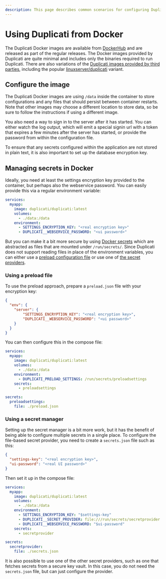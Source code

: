 ```yaml
---
description: This page describes common scenarios for configuring Duplicati with Docker
---
```


# Using Duplicati from Docker

The Duplicati Docker images are available from [DockerHub](https://hub.docker.com/r/duplicati/duplicati) and are released as part of the regular releases. The Docker images provided by Duplicati are quite minimal and includes only the binaries required to run Duplicati. There are also variations of the [Duplicati images provided by third parties](https://hub.docker.com/search?q=duplicati), including the popular [linuxserver/duplicati](https://hub.docker.com/r/linuxserver/duplicati) variant.

## Configure the image

The Duplicati Docker images are using `/data` inside the container to store configurations and any files that should persist between container restarts. Note that other images may choose a different location to store data, so be sure to follow the instructions if using a different image.

You also need a way to sign in to the server after it has started. You can either watch the log output, which will emit a special signin url with a token that expires a few minutes after the server has started, or provide the password from within the configuration file.

To ensure that any secrets configured within the application are not stored in plain text, it is also important to set up the database encryption key.

## Managing secrets in Docker

&#x20;Ideally, you need at least the settings encryption key provided to the container, but perhaps also the webservice password. You can easily provide this via a regular environment variable:

```yaml
services:
  myapp:
    image: duplicati/duplicati:latest
    volumes:
      - ./data:/data
    environment:
      - SETTINGS_ENCRYPTION_KEY: "<real encryption key>"
      - DUPLICATI__WEBSERVICE_PASSWORD: "<ui password>"
```

But you can make it a bit more secure by using [Docker secrets](https://docs.docker.com/compose/how-tos/use-secrets/) which are abstracted as files that are mounted under `/run/secrets/`. Since Duplicati does not support reading files in place of the environment variables, you can either use a [preload configuration file](preload-settings.md) or use one of [the secret providers](using-the-secret-provider/).

### Using a preload file

To use the preload approach, prepare a `preload.json` file with your encryption key:

```json
{
  "env": {
    "server": {
        "SETTINGS_ENCRYPTION_KEY": "<real encryption key>",
        "DUPLICATI__WEBSERVICE_PASSWORD": "<ui password>"
    }
  }
}
```

You can then configure this in the compose file:

```yml
services:
  myapp:
    image: duplicati/duplicati:latest
    volumes:
      - ./data:/data
    environment:
      - DUPLICATI_PRELOAD_SETTINGS: /run/secrets/preloadsettings
    secrets:
      - preloadsettings

secrets:
  preloadsettings:
    file: ./preload.json
```

### Using a secret manager <a href="#p-72996-using-a-secret-manager-2" id="p-72996-using-a-secret-manager-2"></a>

Setting up the secret manager is a bit more work, but it has the benefit of being able to configure multiple secrets in a single place. To configure the file-based secret provider, you need to create a `secrets.json` file such as this:

```json
{
  "settings-key": "<real encryption key>",
  "ui-password": "<real UI password>"
}
```

Then set it up in the compose file:

```yml
services:
  myapp:
    image: duplicati/duplicati:latest
    volumes:
      - ./data:/data
    environment:
      - SETTINGS_ENCRYPTION_KEY: "$settings-key"
      - DUPLICATI__SECRET_PROVIDER: file:///run/secrets/secretprovider
      - DUPLICATI__WEBSERVICE_PASSWORD: "$ui-password"
    secrets:
      - secretprovider

secrets:
  secretprovider:
    file: ./secrets.json
```

It is also possible to use one of the other secret providers, such as one that fetches secrets from a secure key vault. In this case, you do not need the `secrets.json` file, but can just configure the provider.
